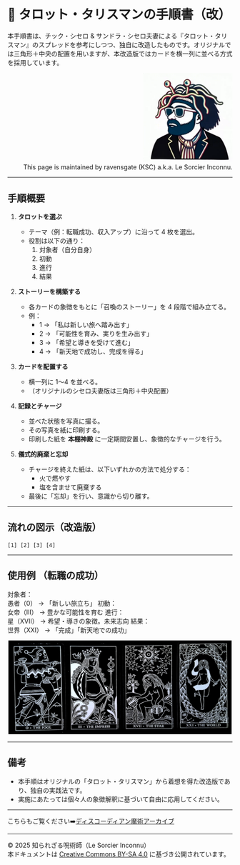 # 🍏 タロット・タリスマンの手順書（改）

本手順書は、チック・シセロ & サンドラ・シセロ夫妻による『タロット・タリスマン』のスプレッドを参考にしつつ、独自に改造したものです。オリジナルでは三角形＋中央の配置を用いますが、本改造版ではカードを横一列に並べる方式を採用しています。

<div align="right">
<img src="ksc5.png" width="200"><br>
This page is maintained by ravensgate (KSC) a.k.a. Le Sorcier Inconnu.</vr><br>
</div>

---

## 手順概要

1. **タロットを選ぶ**  
   - テーマ（例：転職成功、収入アップ）に沿って 4 枚を選出。  
   - 役割は以下の通り：  
     1. 対象者（自分自身）  
     2. 初動  
     3. 進行  
     4. 結果  

2. **ストーリーを構築する**  
   - 各カードの象徴をもとに「召喚のストーリー」を 4 段階で組み立てる。  
   - 例：  
     - 1 → 「私は新しい旅へ踏み出す」  
     - 2 → 「可能性を育み、実りを生み出す」  
     - 3 → 「希望と導きを受けて進む」  
     - 4 → 「新天地で成功し、完成を得る」  

3. **カードを配置する**  
   - 横一列に 1〜4 を並べる。  
   - （オリジナルのシセロ夫妻版は三角形＋中央配置）

4. **記録とチャージ**  
   - 並べた状態を写真に撮る。  
   - その写真を紙に印刷する。  
   - 印刷した紙を **本棚神殿** に一定期間安置し、象徴的なチャージを行う。  

5. **儀式的廃棄と忘却**  
   - チャージを終えた紙は、以下いずれかの方法で処分する：  
     - 火で燃やす  
     - 塩を含ませて廃棄する  
   - 最後に「忘却」を行い、意識から切り離す。  

---

## 流れの図示（改造版）

```
[1] [2] [3] [4]
```

---
## 使用例 （転職の成功）

対象者：<br> 愚者（0） → 「新しい旅立ち」
初動：<br> 女帝（III） → 豊かな可能性を育む
進行：<br> 星（XVII） → 希望・導きの象徴。未来志向
結果：<br> 世界（XXI） → 「完成」「新天地での成功」

<div align="center">
<img src="newjob.jpg" width="500">
</div>

---

## 備考

- 本手順はオリジナルの「タロット・タリスマン」から着想を得た改造版であり、独自の実践法です。  
- 実施にあたっては個々人の象徴解釈に基づいて自由に応用してください。

---

こちらもご覧ください➡️[ディスコーディアン魔術アーカイブ](https://github.com/ravensgate-tux/Discordianism_ksc/blob/main/README.md)

---
© 2025 知られざる呪術師（Le Sorcier Inconnu）  
本ドキュメントは [Creative Commons BY-SA 4.0](https://creativecommons.org/licenses/by-sa/4.0/deed.ja) に基づき公開されています。
